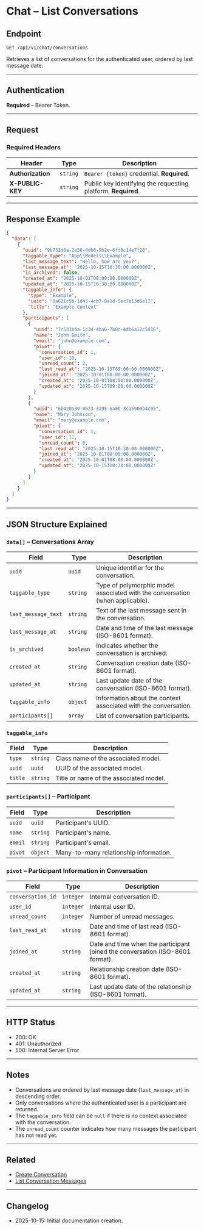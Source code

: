 # Chat – List Conversations

## Endpoint

`GET /api/v1/chat/conversations`

Retrieves a list of conversations for the authenticated user, ordered by last message date.

---

## Authentication

**Required** – Bearer Token.

---

## Request

### Required Headers

| Header            | Type     | Description |
| ----------------- | -------- | ----------- |
| **Authorization** | `string` | `Bearer {token}` credential. **Required**. |
| **X-PUBLIC-KEY**  | `string` | Public key identifying the requesting platform. **Required**. |

---

## Response Example

```json
{
  "data": [
    {
      "uuid": "9b732d6a-2e56-4db8-9b2e-6fd8c14e7f28",
      "taggable_type": "App\\Models\\Example",
      "last_message_text": "Hello, how are you?",
      "last_message_at": "2025-10-15T10:30:00.000000Z",
      "is_archived": false,
      "created_at": "2025-10-01T08:00:00.000000Z",
      "updated_at": "2025-10-15T10:30:00.000000Z",
      "taggable_info": {
        "type": "Example",
        "uuid": "8a621c5b-1d45-4cb7-8a1d-5ec7b13d6e17",
        "title": "Example Context"
      },
      "participants": [
        {
          "uuid": "7c531b4a-1c34-4ba6-7b0c-4db6a12c5d16",
          "name": "John Smith",
          "email": "john@example.com",
          "pivot": {
            "conversation_id": 1,
            "user_id": 10,
            "unread_count": 2,
            "last_read_at": "2025-10-15T09:00:00.000000Z",
            "joined_at": "2025-10-01T08:00:00.000000Z",
            "created_at": "2025-10-01T08:00:00.000000Z",
            "updated_at": "2025-10-15T09:00:00.000000Z"
          }
        },
        {
          "uuid": "6b420a39-0b23-3a95-6a0b-3ca5900b4c05",
          "name": "Mary Johnson",
          "email": "mary@example.com",
          "pivot": {
            "conversation_id": 1,
            "user_id": 11,
            "unread_count": 0,
            "last_read_at": "2025-10-15T10:30:00.000000Z",
            "joined_at": "2025-10-01T08:00:00.000000Z",
            "created_at": "2025-10-01T08:00:00.000000Z",
            "updated_at": "2025-10-15T10:30:00.000000Z"
          }
        }
      ]
    }
  ]
}
```

---

## JSON Structure Explained

### `data[]` – Conversations Array

| Field               | Type      | Description |
| ------------------- | --------- | ----------- |
| `uuid`              | `uuid`    | Unique identifier for the conversation. |
| `taggable_type`     | `string`  | Type of polymorphic model associated with the conversation (when applicable). |
| `last_message_text` | `string`  | Text of the last message sent in the conversation. |
| `last_message_at`   | `string`  | Date and time of the last message (ISO-8601 format). |
| `is_archived`       | `boolean` | Indicates whether the conversation is archived. |
| `created_at`        | `string`  | Conversation creation date (ISO-8601 format). |
| `updated_at`        | `string`  | Last update date of the conversation (ISO-8601 format). |
| `taggable_info`     | `object`  | Information about the context associated with the conversation. |
| `participants[]`    | `array`   | List of conversation participants. |

### `taggable_info`

| Field   | Type     | Description |
| ------- | -------- | ----------- |
| `type`  | `string` | Class name of the associated model. |
| `uuid`  | `uuid`   | UUID of the associated model. |
| `title` | `string` | Title or name of the associated model. |

### `participants[]` – Participant

| Field   | Type     | Description |
| ------- | -------- | ----------- |
| `uuid`  | `uuid`   | Participant's UUID. |
| `name`  | `string` | Participant's name. |
| `email` | `string` | Participant's email. |
| `pivot` | `object` | Many-to-many relationship information. |

### `pivot` – Participant Information in Conversation

| Field             | Type      | Description |
| ----------------- | --------- | ----------- |
| `conversation_id` | `integer` | Internal conversation ID. |
| `user_id`         | `integer` | Internal user ID. |
| `unread_count`    | `integer` | Number of unread messages. |
| `last_read_at`    | `string`  | Date and time of last read (ISO-8601 format). |
| `joined_at`       | `string`  | Date and time when the participant joined the conversation (ISO-8601 format). |
| `created_at`      | `string`  | Relationship creation date (ISO-8601 format). |
| `updated_at`      | `string`  | Last update date of the relationship (ISO-8601 format). |

---

## HTTP Status

- 200: OK
- 401: Unauthorized
- 500: Internal Server Error

---

## Notes

* Conversations are ordered by last message date (`last_message_at`) in descending order.
* Only conversations where the authenticated user is a participant are returned.
* The `taggable_info` field can be `null` if there is no context associated with the conversation.
* The `unread_count` counter indicates how many messages the participant has not read yet.

---

## Related

- [Create Conversation](./ChatConversationsCreate.md)
- [List Conversation Messages](./ChatConversationMessages.md)

---

## Changelog

- 2025-10-15: Initial documentation creation.
